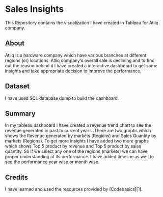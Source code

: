 # Sales Insights
This Repository contains the visualization I have created in Tableau for Atliq company.
## About
Atliq is a hardware company which have various branches at different regions (or) locations. Atliq company's overall sale is declining and to find out the reason behind it I have created a interactive dashboard to get some insights and take appropriate decision to improve the performance.

## Dataset
I have used SQL database dump to build the dashboard.

## Summary
In my tableau dashboard I have created a revenue trend chart to see the revenue generated in past to current years. There are two graphs which shows the Revenue generated by markets (Regions) and Sales Quantity by markets (Regions).
To get more insights I have added two more graphs which shows Top 5 product by revenue and Top 5 product by sales quantity. So if we select any one of the regions (markets) we can have proper understanding of its performance.
I have added timeline as well to see the performance year wise or month wise.

## Credits
I have learned and used the resources provided by [Codebasics][1].

